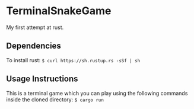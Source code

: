 # TerminalSnakeGame

My first attempt at rust.
## Dependencies
To install rust:
`$ curl https://sh.rustup.rs -sSf | sh`

## Usage Instructions
This is a terminal game which you can play using the following commands inside the cloned directory:
`$ cargo run`
